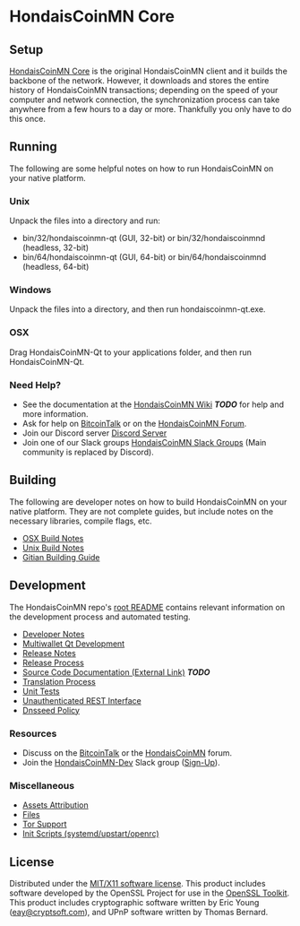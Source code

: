 HondaisCoinMN Core
=====================

Setup
---------------------
[HondaisCoinMN Core](http://hondaiscoinmn.org/wallet) is the original HondaisCoinMN client and it builds the backbone of the network. However, it downloads and stores the entire history of HondaisCoinMN transactions; depending on the speed of your computer and network connection, the synchronization process can take anywhere from a few hours to a day or more. Thankfully you only have to do this once.

Running
---------------------
The following are some helpful notes on how to run HondaisCoinMN on your native platform.

### Unix

Unpack the files into a directory and run:

- bin/32/hondaiscoinmn-qt (GUI, 32-bit) or bin/32/hondaiscoinmnd (headless, 32-bit)
- bin/64/hondaiscoinmn-qt (GUI, 64-bit) or bin/64/hondaiscoinmnd (headless, 64-bit)

### Windows

Unpack the files into a directory, and then run hondaiscoinmn-qt.exe.

### OSX

Drag HondaisCoinMN-Qt to your applications folder, and then run HondaisCoinMN-Qt.

### Need Help?

* See the documentation at the [HondaisCoinMN Wiki](https://en.bitcoin.it/wiki/Main_Page) ***TODO***
for help and more information.
* Ask for help on [BitcoinTalk](https://bitcointalk.org/index.php?topic=1262920.0) or on the [HondaisCoinMN Forum](http://forum.hondaiscoinmn.org/).
* Join our Discord server [Discord Server](https://discord.hondaiscoinmn.org)
* Join one of our Slack groups [HondaisCoinMN Slack Groups](https://hondaiscoinmn.org/slack-logins/) (Main community is replaced by Discord).

Building
---------------------
The following are developer notes on how to build HondaisCoinMN on your native platform. They are not complete guides, but include notes on the necessary libraries, compile flags, etc.

- [OSX Build Notes](build-osx.md)
- [Unix Build Notes](build-unix.md)
- [Gitian Building Guide](gitian-building.md)

Development
---------------------
The HondaisCoinMN repo's [root README](https://github.com/HondaisCoinMN-Project/HondaisCoinMN/blob/master/README.md) contains relevant information on the development process and automated testing.

- [Developer Notes](developer-notes.md)
- [Multiwallet Qt Development](multiwallet-qt.md)
- [Release Notes](release-notes.md)
- [Release Process](release-process.md)
- [Source Code Documentation (External Link)](https://dev.visucore.com/bitcoin/doxygen/) ***TODO***
- [Translation Process](translation_process.md)
- [Unit Tests](unit-tests.md)
- [Unauthenticated REST Interface](REST-interface.md)
- [Dnsseed Policy](dnsseed-policy.md)

### Resources

* Discuss on the [BitcoinTalk](https://bitcointalk.org/index.php?topic=1262920.0) or the [HondaisCoinMN](http://forum.hondaiscoinmn.org/) forum.
* Join the [HondaisCoinMN-Dev](https://hondaiscoinmn-dev.slack.com/) Slack group ([Sign-Up](https://hondaiscoinmn-dev.herokuapp.com/)).

### Miscellaneous
- [Assets Attribution](assets-attribution.md)
- [Files](files.md)
- [Tor Support](tor.md)
- [Init Scripts (systemd/upstart/openrc)](init.md)

License
---------------------
Distributed under the [MIT/X11 software license](http://www.opensource.org/licenses/mit-license.php).
This product includes software developed by the OpenSSL Project for use in the [OpenSSL Toolkit](https://www.openssl.org/). This product includes
cryptographic software written by Eric Young ([eay@cryptsoft.com](mailto:eay@cryptsoft.com)), and UPnP software written by Thomas Bernard.
